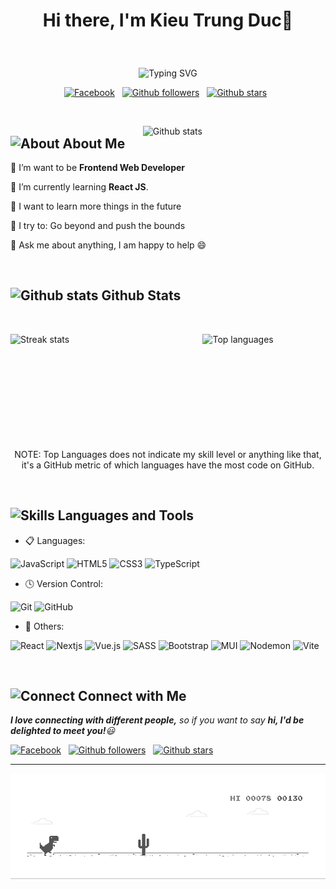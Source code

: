 # <p align="center"><b>Hi there, I'm Kieu Trung Duc👋</b></p>

<br>

<div align="center">

![Typing SVG](https://readme-typing-svg.herokuapp.com?font=ROBOT&size=25&color=39FF14&background=000000&center=true&vCenter=true&width=490&lines=%3E+Welcome+to+my+GitHub+profile...!)

<a href="https://www.facebook.com/profile.php?id=100028700946472"><img src="https://img.shields.io/badge/MANXOAN-Facebook-blue" alt="Facebook" /></a>&nbsp;&nbsp;
<a href="https://github.com/MANXOAN?tab=followers"><img src="https://img.shields.io/github/followers/MANXOAN?style=social" alt="Github followers" /></a>&nbsp;&nbsp;
<a href="https://github.com/MANXOAN?tab=repositories"><img src="https://img.shields.io/github/stars/MANXOAN?affiliations=OWNER&style=social" alt="Github stars" /></a>&nbsp;&nbsp;


</div>

<br>
<p>

<img align="right" width="58%" src="https://github-readme-stats.vercel.app/api?username=MANXOAN&show_icons=true&theme=dracula&rank_icon=github&line_height=30px" alt="Github stats">

</P>

## <img width="25" src="https://c.tenor.com/NCRHhqkXrJYAAAAi/programmers-go-internet.gif" alt="About"> <b>About Me</b>

🔭 I’m want to be <strong>Frontend Web Developer</strong>

🌱 I’m currently learning <strong>React JS</strong>.

🥅 I want to learn more things in the future

🧗 I try to: Go beyond and push the bounds

💬 Ask me about anything, I am happy to help :smile:

<br>

## <img width="25" src="https://media.giphy.com/media/iY8CRBdQXODJSCERIr/giphy.gif" alt="Github stats"> <b>Github Stats</b>

<br>

<p>
<p>
  <img align="left" width="54%" src="https://github-readme-streak-stats.herokuapp.com/?user=MANXOAN&theme=dracula&fire=FF801F&t=123456" alt="Streak stats">
  <img align="right" width="39%" src="https://github-readme-stats.vercel.app/api/top-langs/?username=MANXOAN&size_weight=0.5&count_weight=0.5&layout=compact&theme=dracula&hide=" alt="Top languages">
</p>

</p>

<br><br><br><br><br><br><br><br><br><br>

<p align="center">
  NOTE: Top Languages does not indicate my skill level or anything like that, it's a GitHub metric of which languages have the most code on GitHub.
</p>

<br>

## <img width ="25" src="https://media2.giphy.com/media/QssGEmpkyEOhBCb7e1/giphy.gif?cid=ecf05e47a0n3gi1bfqntqmob8g9aid1oyj2wr3ds3mg700bl&rid=giphy.gif" alt="Skills"><b> Languages and Tools</b>

-   📋 Languages:

![JavaScript](https://img.shields.io/badge/javascript-%23323330.svg?style=for-the-badge&logo=javascript&logoColor=%23F7DF1E)
![HTML5](https://img.shields.io/badge/html5-%23E34F26.svg?style=for-the-badge&logo=html5&logoColor=white)
![CSS3](https://img.shields.io/badge/css3-%231572B6.svg?style=for-the-badge&logo=css3&logoColor=white)
![TypeScript](https://img.shields.io/badge/typescript-%23007ACC.svg?style=for-the-badge&logo=typescript&logoColor=white)

-   🕓 Version Control:

![Git](https://img.shields.io/badge/git-%23F05033.svg?style=for-the-badge&logo=git&logoColor=white)
![GitHub](https://img.shields.io/badge/github-%23121011.svg?style=for-the-badge&logo=github&logoColor=white)

-   🥅 Others:

![React](https://img.shields.io/badge/react-%2320232a.svg?style=for-the-badge&logo=react&logoColor=%2361DAFB)
![Nextjs](https://img.shields.io/badge/Next.js-%23000000.svg?style=for-the-badge&logo=nextdotjs&logoColor=white)
![Vue.js](https://img.shields.io/badge/vuejs-%2335495e.svg?style=for-the-badge&logo=vuedotjs&logoColor=%234FC08D)
![SASS](https://img.shields.io/badge/SASS-hotpink.svg?style=for-the-badge&logo=SASS&logoColor=white)
![Bootstrap](https://img.shields.io/badge/bootstrap-%238511FA.svg?style=for-the-badge&logo=bootstrap&logoColor=white)
![MUI](https://img.shields.io/badge/MUI-%230081CB.svg?style=for-the-badge&logo=mui&logoColor=white)
![Nodemon](https://img.shields.io/badge/NODEMON-%23323330.svg?style=for-the-badge&logo=nodemon&logoColor=%BBDEAD)
![Vite](https://img.shields.io/badge/vite-%23646CFF.svg?style=for-the-badge&logo=vite&logoColor=white)

<br>

## <img width='30' src="https://media.giphy.com/media/LnQjpWaON8nhr21vNW/giphy.gif" alt="Connect"> <b>Connect with Me</b>

<em><b>I love connecting with different people,</b> so if you want to say <b>hi, I'd be delighted to meet you!</b>😃</em>

<a href="https://www.facebook.com/profile.php?id=100028700946472"><img src="https://img.shields.io/badge/MANXOAN-Facebook-blue" alt="Facebook" /></a>&nbsp;&nbsp;
<a href="https://github.com/MANXOAN?tab=followers"><img src="https://img.shields.io/github/followers/MANXOAN?style=social" alt="Github followers" /></a>&nbsp;&nbsp;
<a href="https://github.com/MANXOAN?tab=repositories"><img src="https://img.shields.io/github/stars/MANXOAN?affiliations=OWNER&style=social" alt="Github stars" /></a>&nbsp;&nbsp;


---

![Dino](https://raw.githubusercontent.com/sanket9006/sanket9006/master/dino.gif)
